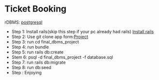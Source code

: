 # Ticket Booking
rDBMS: [postgresql](https://www.postgresql.org/) 
- Step 1: Install rails(skip this step if your pc already had rails)
  [Install rails](https://gorails.com/setup/ubuntu/16.04)
- Step 2: Use git clone app form:[Project](git@github.com:fongfan999/final_dbms_project.git)
- Step 3: run cd final_dbms_project
- Step 4: run bundle
- Step 5: run rails db:create
- Stem 6:  psql -d final_dbms_project -f database.sql
- Step 7: run rails db:migrate
- Step 8: run db:seed
- Step : Enjoying